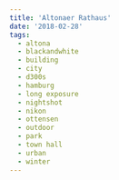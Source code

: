 ```yaml
---
title: 'Altonaer Rathaus'
date: '2018-02-28'
tags:
  - altona
  - blackandwhite
  - building
  - city
  - d300s
  - hamburg
  - long exposure
  - nightshot
  - nikon
  - ottensen
  - outdoor
  - park
  - town hall
  - urban
  - winter
---
```

